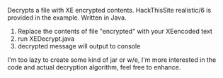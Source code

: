 Decrypts a file with XE encrypted contents.  HackThisSite realistic/6 is provided in the example. Written in Java.   

1) Replace the contents of file "encrypted" with your XEencoded text
2) run XEDecrypt.java
3) decrypted message will output to console

I'm too lazy to create some kind of jar or w/e, I'm more interested in the code and actual decryption algorithm, feel free to enhance.
